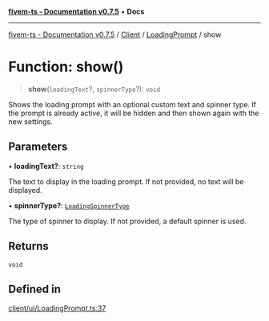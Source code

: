 [**fivem-ts - Documentation v0.7.5**](../../../../../README.md) • **Docs**

***

[fivem-ts - Documentation v0.7.5](../../../../../README.md) / [Client](../../../README.md) / [LoadingPrompt](../README.md) / show

# Function: show()

> **show**(`loadingText`?, `spinnerType`?): `void`

Shows the loading prompt with an optional custom text and spinner type.
If the prompt is already active, it will be hidden and then shown again with the new settings.

## Parameters

• **loadingText?**: `string`

The text to display in the loading prompt. If not provided, no text will be displayed.

• **spinnerType?**: [`LoadingSpinnerType`](../../../enumerations/LoadingSpinnerType.md)

The type of spinner to display. If not provided, a default spinner is used.

## Returns

`void`

## Defined in

[client/ui/LoadingPrompt.ts:37](https://github.com/Purpose-Dev/fivem-ts/blob/main/src/client/ui/LoadingPrompt.ts#L37)
